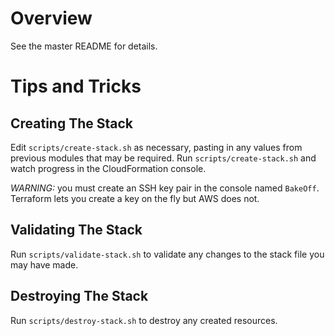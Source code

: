 # Overview
See the master README for details.

# Tips and Tricks

## Creating The Stack
Edit `scripts/create-stack.sh` as necessary, pasting in any values from previous modules that may be required.  Run `scripts/create-stack.sh` and watch progress in the CloudFormation console.

*WARNING:* you must create an SSH key pair in the console named `BakeOff`.  Terraform lets you create a key on the fly but AWS does not.

## Validating The Stack
Run `scripts/validate-stack.sh` to validate any changes to the stack file you may have made.

## Destroying The Stack
Run `scripts/destroy-stack.sh` to destroy any created resources.
